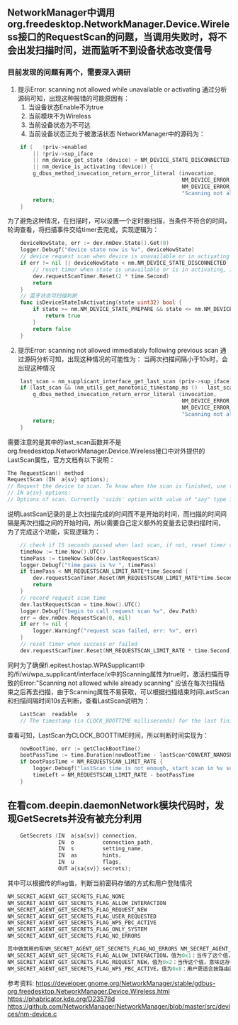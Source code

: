 ## NetworkManager中调用org.freedesktop.NetworkManager.Device.Wireless接口的RequestScan的问题，当调用失败时，将不会出发扫描时间，进而监听不到设备状态改变信号
### 目前发现的问题有两个，需要深入调研
1. 提示Error: scanning not allowed while unavailable or activating
通过分析源码可知，出现这种报错的可能原因有：
    1. 当设备状态Enable不为true
    2. 当前模块不为Wireless
    3. 当前设备状态为不可达
    4. 当前设备状态正处于被激活状态
NetworkManager中的源码为：
``` c
	if (   !priv->enabled
	    || !priv->sup_iface
	    || nm_device_get_state (device) < NM_DEVICE_STATE_DISCONNECTED
	    || nm_device_is_activating (device)) {
		g_dbus_method_invocation_return_error_literal (invocation,
		                                               NM_DEVICE_ERROR,
		                                               NM_DEVICE_ERROR_NOT_ALLOWED,
		                                               "Scanning not allowed while unavailable or activating");
		return;
	}
```
为了避免这种情况，在扫描时，可以设置一个定时器扫描，当条件不符合的时间，轮询查看，将扫描事件交给timer去完成，实现逻辑为：
``` go
    deviceNowState, err := dev.nmDev.State().Get(0)
	logger.Debugf("device state now is %v", deviceNowState)
    // device request scan when device is unavailable or in activating may cause scanning failed
	if err != nil || deviceNowState < nm.NM_DEVICE_STATE_DISCONNECTED || isDeviceStateInActivating(deviceNowState) {
		// reset timer when state is unavailable or is in activating, in case causing crash
		dev.requestScanTimer.Reset(2 * time.Second)
		return
	}
	// 蓝牙状态可扫描判断
	func isDeviceStateInActivating(state uint32) bool {
		if state >= nm.NM_DEVICE_STATE_PREPARE && state <= nm.NM_DEVICE_STATE_SECONDARIES {
			return true
		}
		return false
	}
```

2. 提示Error: scanning not allowed immediately following previous scan
通过源码分析可知，出现这种情况的可能性为：
    当两次扫描间隔小于10s时，会出现这种情况
``` c
    last_scan = nm_supplicant_interface_get_last_scan (priv->sup_iface);
	if (last_scan && (nm_utils_get_monotonic_timestamp_ms () - last_scan) < 10 * NM_UTILS_MSEC_PER_SECOND) {
		g_dbus_method_invocation_return_error_literal (invocation,
		                                               NM_DEVICE_ERROR,
		                                               NM_DEVICE_ERROR_NOT_ALLOWED,
		                                               "Scanning not allowed immediately following previous scan");
		return;
	}
``` 
需要注意的是其中的last_scan函数并不是org.freedesktop.NetworkManager.Device.Wireless接口中对外提供的LastScan属性，官方文档有以下说明：
``` c
The RequestScan() method
RequestScan (IN  a{sv} options);
// Request the device to scan. To know when the scan is finished, use the "PropertiesChanged" signal from "org.freedesktop.DBus.Properties" to listen to changes to the "LastScan" property.
// IN a{sv} options:
// Options of scan. Currently 'ssids' option with value of "aay" type is supported.
```
说明LastScan记录的是上次扫描完成的时间而不是开始的时间，而扫描的时间间隔是两次扫描之间的开始时间，所以需要自己定义额外的变量去记录扫描时间，
为了完成这个功能，实现逻辑为：
``` go
	// check if 15 seconds passed when last scan, if not, reset timer to scan later
	timeNow := time.Now().UTC()
	timePass := timeNow.Sub(dev.lastRequestScan)
	logger.Debugf("time pass is %v ", timePass)
	if timePass < NM_REQUESTSCAN_LIMIT_RATE*time.Second {
	    dev.requestScanTimer.Reset(NM_REQUESTSCAN_LIMIT_RATE*time.Second - timePass)
		return
	}
	// record request scan time
	dev.lastRequestScan = time.Now().UTC()
	logger.Debugf("begin to call request scan %v", dev.Path)
	err = dev.nmDev.RequestScan(0, nil)
    if err != nil {
		logger.Warningf("request scan failed, err: %v", err)
	}
	// reset timer when success or failed
	dev.requestScanTimer.Reset(NM_REQUESTSCAN_LIMIT_RATE * time.Second)
``` 
同时为了确保fi.epitest.hostap.WPASupplicant中的/fi/wi/wpa_supplicant/interface/x中的Scanning属性为true时，激活扫描而导致的Error:"Scanning not allowed while already scanning"
应该在每次扫描结束之后再去扫描，由于Scanning属性不易获取，可以根据扫描结束时间LastScan和扫描间隔时间10s去判断，查看LastScan说明为：
``` c
	LastScan  readable   x
	// The timestamp (in CLOCK_BOOTTIME milliseconds) for the last finished network scan. A value of -1 means the device never scanned for access points.
``` 
查看可知，LastScan为CLOCK_BOOTTIME时间，所以判断时间实现为：
``` go
	nowBootTime, err := getClockBootTime()
	bootPassTime := time.Duration(nowBootTime - lastScan*CONVERT_NANOSECONDS_AND_MILLISECONDS)
	if bootPassTime < NM_REQUESTSCAN_LIMIT_RATE {
		logger.Debugf("lastScan time is not enough, start scan in %v seconds", NM_REQUESTSCAN_LIMIT_RATE-bootPassTime)
		timeLeft = NM_REQUESTSCAN_LIMIT_RATE - bootPassTime
	}
```

## 在看com.deepin.daemonNetwork模块代码时，发现GetSecrets并没有被充分利用
``` c
	GetSecrets (IN  a{sa{sv}} connection,
				IN  o         connection_path,
				IN  s         setting_name,
				IN  as        hints,
				IN  u         flags,
				OUT a{sa{sv}} secrets);
```
其中可以根据传的flag值，判断当前密码存储的方式和用户登陆情况
``` c
NM_SECRET_AGENT_GET_SECRETS_FLAG_NONE
NM_SECRET_AGENT_GET_SECRETS_FLAG_ALLOW_INTERACTION
NM_SECRET_AGENT_GET_SECRETS_FLAG_REQUEST_NEW
NM_SECRET_AGENT_GET_SECRETS_FLAG_USER_REQUESTED
NM_SECRET_AGENT_GET_SECRETS_FLAG_WPS_PBC_ACTIVE
NM_SECRET_AGENT_GET_SECRETS_FLAG_ONLY_SYSTEM
NM_SECRET_AGENT_GET_SECRETS_FLAG_NO_ERRORS

其中做常用的有NM_SECRET_AGENT_GET_SECRETS_FLAG_NO_ERRORS NM_SECRET_AGENT_GET_SECRETS_FLAG_ALLOW_INTERACTION NM_SECRET_AGENT_GET_SECRETS_FLAG_REQUEST_NEW NM_SECRET_AGENT_GET_SECRETS_FLAG_WPS_PBC_ACTIVE
NM_SECRET_AGENT_GET_SECRETS_FLAG_ALLOW_INTERACTION，值为0x1：当传了这个值，说明如果在NetworkManager存储中，未知道密码，则允许用户交互，通常为弹窗
NM_SECRET_AGENT_GET_SECRETS_FLAG_REQUEST_NEW，值为0x2：当传这个值，意味这存储或者输入的密码为错误的
NM_SECRET_AGENT_GET_SECRETS_FLAG_WPS_PBC_ACTIVE，值为0x8：用户更适合按路由器的PIN码按钮，而不是输入密码
```



参考资料:
https://developer.gnome.org/NetworkManager/stable/gdbus-org.freedesktop.NetworkManager.Device.Wireless.html
https://phabricator.kde.org/D23578d
https://github.com/NetworkManager/NetworkManager/blob/master/src/devices/nm-device.c
